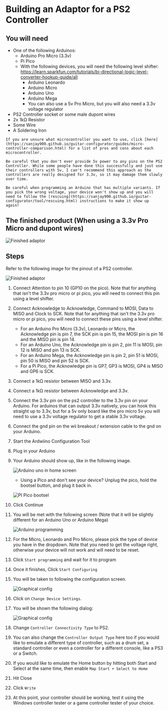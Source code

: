 # Building an Adaptor for a PS2 Controller
## You will need
* One of the following Arduinos:
  * Arduino Pro Micro (3.3v)
  * Pi Pico
  * With the following devices, you will need the following level shifter: https://learn.sparkfun.com/tutorials/bi-directional-logic-level-converter-hookup-guide/all
    * Arduino Leonardo
    * Arduino Micro
    * Arduino Uno
    * Arduino Mega
    * You can also use a 5v Pro Micro, but you will also need a 3.3v voltage regulator
* PS2 Controller socket or some male dupont wires
* 2x 1kΩ Resistor
* Some Wire
* A Soldering Iron

```note
If you are unsure what microcontroller you want to use, click [here](https://sanjay900.github.io/guitar-configurator/guides/micro-controller-comparison.html) for a list of pros and cons about each microcontroller.
```
```danger
Be careful that you don't ever provide 5v power to any pins on the PS2 Controller. While some people have done this successfully and just use their controllers with 5v, I can't recommend this approach as the controllers are really designed for 3.3v, so it may damage them slowly over time.
```

```danger
Be careful when programming an Arduino that has multiple variants. If you pick the wrong voltage, your device won't show up and you will need to follow the [rescuing](https://sanjay900.github.io/guitar-configurator/tool/rescuing.html) instructions to make it show up again!
```

## The finished product (When using a 3.3v Pro Micro and dupont wires)
![Finished adaptor](../assets/images/adaptor-ps2.jpg)

## Steps
Refer to the following image for the pinout of a PS2 controller.

![Finished adaptor](../assets/images/ps2-pinout.jpg)

1. Connect Attention to pin 10 (GP10 on the pico). Note that for anything that isn't the 3.3v pro micro or pi pico, you will need to connect this pin using a level shifter.
2. Connect Acknowledge to Acknowledge, Command to MOSI, Data to MISO and Clock to SCK. Note that for anything that isn't the 3.3v pro micro or pi pico, you will need to connect these pins using a level shifter.
   * For an Arduino Pro Micro (3.3v), Leonardo or Micro, the Acknowledge pin is pin 7, the SCK pin is pin 15, the MOSI pin is pin 16 and the MISO pin is pin 14.
   * For an Arduino Uno, the Acknowledge pin is pin 2, pin 11 is MOSI, pin 12 is MISO and pin 13 is SCK.
   * For an Arduino Mega, the Acknowledge pin is pin 2, pin 51 is MOSI, pin 50 is MISO and pin 52 is SCK.
   * For a Pi Pico, the Acknowledge pin is GP7, GP3 is MOSI, GP4 is MISO and GP6 is SCK.
3. Connect a 1kΩ resistor between MISO and 3.3v.
4. Connect a 1kΩ resistor between Acknowledge and 3.3v.
5. Connect the 3.3v pin on the ps2 controller to the 3.3v pin on your Arduino. For arduinos that can output 3.3v natively, you can hook this straight up to 3.3v, but for a 5v only board like the pro micro 5v you will need to use a 3.3v voltage regulator to get a stable 3.3v voltage.
6. Connect the gnd pin on the wii breakout / extension cable to the gnd on your Arduino.
7. Start the Ardwiino Configuration Tool
8. Plug in your Arduino
9. Your Arduino should show up, like in the following image.

    ![Arduino uno in home screen](../assets/images/device-pick-uno.png)
    * Using a Pico and don't see your device? Unplug the pico, hold the bootsel button, and plug it back in.
    
    ![PI Pico bootsel](../assets/images/pico-bootsel.png)

4. Click Continue
5. You will be met with the following screen (Note that it will be slightly different for an Arduino Uno or Arduino Mega)

    ![Arduino programming](../assets/images/programming.png)

6. For the Micro, Leonardo and Pro Micro, please pick the type of device you have in the dropdown. Note that you need to get the voltage right, otherwise your device will not work and will need to be reset.
7. Click `Start programming` and wait for it to program
8. Once it finishes, Click `Start Configuring`
9.  You will be taken to following the configuration screen.

    ![Graphical config](../assets/images/main-screen-graphical.png)

10. Click on `Change Device Settings`.
11. You will be shown the following dialog:

    ![Graphical config](../assets/images/change-dialog.png)

12. Change `Controller Connectivity Type` to PS2.
13.  You can also change the `Controller Output Type` here too if you would like to emulate a different type of controller, such as a drum set, a standard controller or even a controller for a different console, like a PS3 or a Switch.
14. If you would like to emulate the Home button by hitting both Start and Select at the same time, then enable `Map Start + Select to Home`
15. Hit Close
16. Click `Write`
17. At this point, your controller should be working, test it using the Windows controller tester or a game controller tester of your choice.
